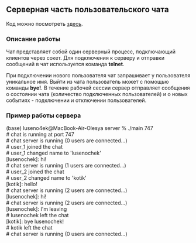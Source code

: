 ## Серверная часть пользовательского чата

Код можно посмотреть [здесь](https://github.com/luseno4ek/server/blob/bf90a0af6bb2c3a62fda7571f393ccbe0c0d97be/server/main.c).

### Описание работы

Чат представляет собой один серверный процесс, подключающий клиентов через сокет. Для подключения к серверу и отправки сообщений в чат используется команда **telnet**.

При подключении нового пользователя чат запрашивает у пользователя уникальное имя. Выйти из чата пользователь может с помощью команды **bye!**. В течение рабочей сессии сервер отправляет сообщения о состоянии чата (количество подключенных пользователей) и о новых событиях - подключении и отключении пользователей.

### Пример работы сервера

(base) luseno4ek@MacBook-Air-Olesya server % ./main 747 <br>
\# chat is running at port 747<br>
\# chat server is running (0 users are connected...)<br>
\# user_1 joined the chat<br>
\# user_1 changed name to 'lusenochek'<br>
[lusenochek]: hi!<br>
\# chat server is running (1 users are connected...)<br>
\# user_2 joined the chat<br>
\# user_2 changed name to 'kotik'<br>
[kotik]: hello!<br>
\# chat server is running (2 users are connected...)<br>
[lusenochek]: hi!<br>
\# chat server is running (2 users are connected...)<br>
[lusenochek]: I'm leaving<br>
\# lusenochek left the chat<br>
[kotik]: bye lusenochek!<br>
\# kotik left the chat<br>
\# chat server is running (0 users are connected...)<br>

